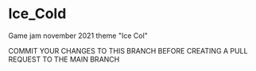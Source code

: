 # Ice_Cold
Game jam november 2021 theme "Ice Col"


COMMIT YOUR CHANGES TO THIS BRANCH BEFORE CREATING A PULL REQUEST TO THE MAIN BRANCH
